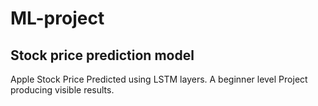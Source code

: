 # ML-project
## Stock price prediction model
Apple Stock Price Predicted using LSTM layers. A beginner level Project producing visible results.
